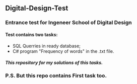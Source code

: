## Digital-Design-Test
### Entrance test for Ingeneer School of Digital Design
#### Test contains two tasks:
* SQL Querries in ready database;
* C# program "Frequency of words" in the .txt file.  
  
##### This repository for my solutions of this tasks.
### P.S. But this repo contains First task too.
